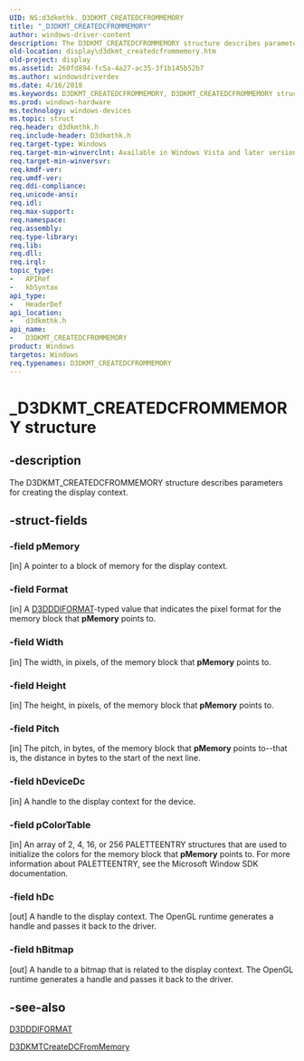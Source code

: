 ```yaml
---
UID: NS:d3dkmthk._D3DKMT_CREATEDCFROMMEMORY
title: "_D3DKMT_CREATEDCFROMMEMORY"
author: windows-driver-content
description: The D3DKMT_CREATEDCFROMMEMORY structure describes parameters for creating the display context.
old-location: display\d3dkmt_createdcfrommemory.htm
old-project: display
ms.assetid: 260fd894-fc5a-4a27-ac35-3f1b145b52b7
ms.author: windowsdriverdev
ms.date: 4/16/2018
ms.keywords: D3DKMT_CREATEDCFROMMEMORY, D3DKMT_CREATEDCFROMMEMORY structure [Display Devices], OpenGL_Structs_b56e280f-e29b-4781-942a-a36024786d9e.xml, _D3DKMT_CREATEDCFROMMEMORY, d3dkmthk/D3DKMT_CREATEDCFROMMEMORY, display.d3dkmt_createdcfrommemory
ms.prod: windows-hardware
ms.technology: windows-devices
ms.topic: struct
req.header: d3dkmthk.h
req.include-header: D3dkmthk.h
req.target-type: Windows
req.target-min-winverclnt: Available in Windows Vista and later versions of the Windows operating systems.
req.target-min-winversvr: 
req.kmdf-ver: 
req.umdf-ver: 
req.ddi-compliance: 
req.unicode-ansi: 
req.idl: 
req.max-support: 
req.namespace: 
req.assembly: 
req.type-library: 
req.lib: 
req.dll: 
req.irql: 
topic_type:
-	APIRef
-	kbSyntax
api_type:
-	HeaderDef
api_location:
-	d3dkmthk.h
api_name:
-	D3DKMT_CREATEDCFROMMEMORY
product: Windows
targetos: Windows
req.typenames: D3DKMT_CREATEDCFROMMEMORY
---
```


# _D3DKMT_CREATEDCFROMMEMORY structure


## -description


The D3DKMT_CREATEDCFROMMEMORY structure describes parameters for creating the display context.


## -struct-fields




### -field pMemory

[in] A pointer to a block of memory for the display context.


### -field Format

[in] A <a href="https://msdn.microsoft.com/library/windows/hardware/ff544312">D3DDDIFORMAT</a>-typed value that indicates the pixel format for the memory block that <b>pMemory</b> points to.


### -field Width

[in] The width, in pixels, of the memory block that <b>pMemory</b> points to.


### -field Height

[in] The height, in pixels, of the memory block that <b>pMemory</b> points to.


### -field Pitch

[in] The pitch, in bytes, of the memory block that <b>pMemory</b> points to--that is, the distance in bytes to the start of the next line.


### -field hDeviceDc

[in] A handle to the display context for the device.


### -field pColorTable

[in] An array of 2, 4, 16, or 256 PALETTEENTRY structures that are used to initialize the colors for the memory block that <b>pMemory</b> points to. For more information about PALETTEENTRY, see the Microsoft Window SDK documentation.


### -field hDc

[out] A handle to the display context. The OpenGL runtime generates a handle and passes it back to the driver.


### -field hBitmap

[out] A handle to a bitmap that is related to the display context. The OpenGL runtime generates a handle and passes it back to the driver.


## -see-also




<a href="https://msdn.microsoft.com/library/windows/hardware/ff544312">D3DDDIFORMAT</a>



<a href="https://msdn.microsoft.com/library/windows/hardware/ff546826">D3DKMTCreateDCFromMemory</a>
 

 

